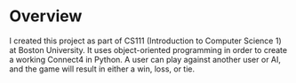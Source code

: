 # Overview

I created this project as part of CS111 (Introduction to Computer Science 1) at Boston University. It uses object-oriented programming in order to create a working Connect4 in Python. A user can play against another user or AI, and the game will result in either a win, loss, or tie.

